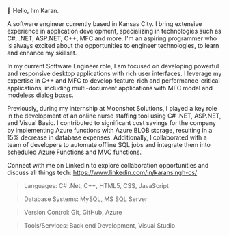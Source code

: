 👋 Hello, I’m Karan.

A software engineer currently based in Kansas City. I bring extensive experience in application development, specializing in technologies such as C#, .NET, ASP.NET, C++, MFC and more. I'm an aspiring programmer who is always excited about the opportunities to engineer technologies, to learn and enhance my skillset.

In my current Software Engineer role, I am focused on developing powerful and responsive desktop applications with rich user interfaces. I leverage my expertise in C++ and MFC to develop feature-rich and performance-critical applications, including multi-document applications with MFC modal and modeless dialog boxes.

Previously, during my internship at Moonshot Solutions, I played a key role in the development of an online nurse staffing tool using C# .NET, ASP.NET, and Visual Basic. I contributed to significant cost savings for the company by implementing Azure functions with Azure BLOB storage, resulting in a 15% decrease in database expenses. Additionally, I collaborated with a team of developers to automate offline SQL jobs and integrate them into scheduled Azure Functions and MVC functions.

Connect with me on LinkedIn to explore collaboration opportunities and discuss all things tech: https://www.linkedin.com/in/karansingh-cs/

> Languages: 
   C# .Net, C++, HTML5, CSS, JavaScript 
    
> Database Systems: 
   MySQL, MS SQL Server
   
> Version Control: 
   Git, GitHub, Azure

> Tools/Services: 
   Back end Development, Visual Studio

